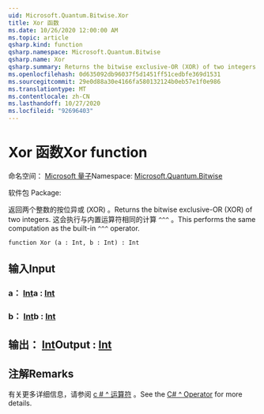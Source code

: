 ```yaml
---
uid: Microsoft.Quantum.Bitwise.Xor
title: Xor 函数
ms.date: 10/26/2020 12:00:00 AM
ms.topic: article
qsharp.kind: function
qsharp.namespace: Microsoft.Quantum.Bitwise
qsharp.name: Xor
qsharp.summary: Returns the bitwise exclusive-OR (XOR) of two integers. This performs the same computation as the built-in `^^^` operator.
ms.openlocfilehash: 0d635092db96037f5d1451ff51cedbfe369d1531
ms.sourcegitcommit: 29e0d88a30e4166fa580132124b0eb57e1f0e986
ms.translationtype: MT
ms.contentlocale: zh-CN
ms.lasthandoff: 10/27/2020
ms.locfileid: "92696403"
---
```

# <a name="xor-function"></a><span data-ttu-id="f056c-102">Xor 函数</span><span class="sxs-lookup"><span data-stu-id="f056c-102">Xor function</span></span>

<span data-ttu-id="f056c-103">命名空间： [Microsoft 量子](xref:Microsoft.Quantum.Bitwise)</span><span class="sxs-lookup"><span data-stu-id="f056c-103">Namespace: [Microsoft.Quantum.Bitwise](xref:Microsoft.Quantum.Bitwise)</span></span>

<span data-ttu-id="f056c-104">软件包 [](https://nuget.org/packages/)</span><span class="sxs-lookup"><span data-stu-id="f056c-104">Package: [](https://nuget.org/packages/)</span></span>


<span data-ttu-id="f056c-105">返回两个整数的按位异或 (XOR) 。</span><span class="sxs-lookup"><span data-stu-id="f056c-105">Returns the bitwise exclusive-OR (XOR) of two integers.</span></span>
<span data-ttu-id="f056c-106">这会执行与内置运算符相同的计算 `^^^` 。</span><span class="sxs-lookup"><span data-stu-id="f056c-106">This performs the same computation as the built-in `^^^` operator.</span></span>

```qsharp
function Xor (a : Int, b : Int) : Int
```


## <a name="input"></a><span data-ttu-id="f056c-107">输入</span><span class="sxs-lookup"><span data-stu-id="f056c-107">Input</span></span>

### <a name="a--int"></a><span data-ttu-id="f056c-108">a： [Int](xref:microsoft.quantum.lang-ref.int)</span><span class="sxs-lookup"><span data-stu-id="f056c-108">a : [Int](xref:microsoft.quantum.lang-ref.int)</span></span>




### <a name="b--int"></a><span data-ttu-id="f056c-109">b： [Int](xref:microsoft.quantum.lang-ref.int)</span><span class="sxs-lookup"><span data-stu-id="f056c-109">b : [Int](xref:microsoft.quantum.lang-ref.int)</span></span>





## <a name="output--int"></a><span data-ttu-id="f056c-110">输出： [Int](xref:microsoft.quantum.lang-ref.int)</span><span class="sxs-lookup"><span data-stu-id="f056c-110">Output : [Int](xref:microsoft.quantum.lang-ref.int)</span></span>



## <a name="remarks"></a><span data-ttu-id="f056c-111">注解</span><span class="sxs-lookup"><span data-stu-id="f056c-111">Remarks</span></span>

<span data-ttu-id="f056c-112">有关更多详细信息，请参阅 [c # ^ 运算符](https://docs.microsoft.com/dotnet/csharp/language-reference/operators/xor-operator) 。</span><span class="sxs-lookup"><span data-stu-id="f056c-112">See the [C# ^ Operator](https://docs.microsoft.com/dotnet/csharp/language-reference/operators/xor-operator) for more details.</span></span>